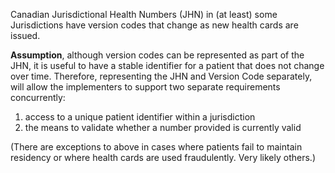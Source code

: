<!--- Text entered into this file will appear at the top of the profiles page before the Formal Views of the profile content. -->

Canadian Jurisdictional Health Numbers (JHN) in (at least) some Jurisdictions have version codes that change as new health cards are issued.

**Assumption**, although version codes can be represented as part of the JHN, it is useful to have a stable identifier for a patient that does not change over time.  Therefore, representing the JHN and Version Code separately, will allow the implementers to support two separate requirements concurrently:
1. access to a unique patient identifier within a jurisdiction
2. the means to validate whether a number provided is currently valid

(There are exceptions to above in cases where patients fail to maintain residency or where health cards are used fraudulently. Very likely others.)
